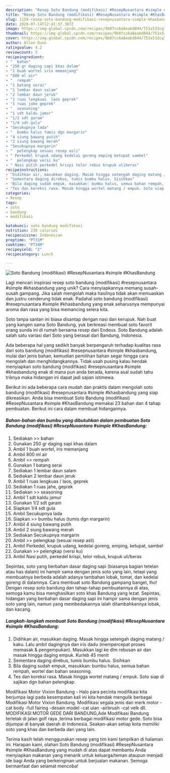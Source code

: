```yaml
---
description: "Resep Soto Bandung (modifikasi) #ResepNusantara #simple #KhasBandung, Lezat Sekali"
title: "Resep Soto Bandung (modifikasi) #ResepNusantara #simple #KhasBandung, Lezat Sekali"
slug: 1159-resep-soto-bandung-modifikasi-resepnusantara-simple-khasbandung-lezat-sekali
date: 2020-07-14T12:41:37.387Z
image: https://img-global.cpcdn.com/recipes/9b07cc6a8eabd844/751x532cq70/soto-bandung-modifikasi-resepnusantara-simple-khasbandung-foto-resep-utama.jpg
thumbnail: https://img-global.cpcdn.com/recipes/9b07cc6a8eabd844/751x532cq70/soto-bandung-modifikasi-resepnusantara-simple-khasbandung-foto-resep-utama.jpg
cover: https://img-global.cpcdn.com/recipes/9b07cc6a8eabd844/751x532cq70/soto-bandung-modifikasi-resepnusantara-simple-khasbandung-foto-resep-utama.jpg
author: Allen Dunn
ratingvalue: 4.2
reviewcount: 5
recipeingredient:
- "  bahan"
- "250 gr daging sapi khas dalam"
- "1 buah wortel iris memanjang"
- "800 ml air"
- "  rempah"
- "1 batang serai"
- "1 lembar daun salam"
- "2 lembar daun jeruk"
- "1 ruas lengkuas  laos geprek"
- "1 ruas jahe geprek"
- "  seasoning"
- "1 sdt kaldu jamur"
- "1/2 sdt garam"
- "1/4 sdt gula"
- "Secukupnya lada"
- "  bumbu halus tumis dgn margarin"
- "4 siung bawang putih"
- "2 siung bawang merah"
- "Secukupnya margarin"
- "  pelengkap sesuai resep asli"
- " Perkedel krupuk udang kedelai goreng emping ketupat sambel"
- "  pelengkap versi ku"
- " Nasi putih perkedel krispi telor rebus krupuk uliberas"
recipeinstructions:
- "Didihkan air, masukkan daging. Masak hingga setengah daging matang / kaku. Lalu ambil dagingnya dan iris dadu (mempercepat proses memasak &amp; pengempukan). Masukkan lagi ke dlm rebusan air dan masak hingga daging empuk. Kurleb 45 menit"
- "Sementara daging direbus, tumis bumbu halus. Sisihkan"
- "Bila daging sudah empuk, masukkan: bumbu halus, semua bahan rempah, wortel dan bahan seasoning."
- "Tes dan koreksi rasa. Masak hingga wortel matang / empuk. Soto siap di sajikan dgn bahan pelengkap."
categories:
- Resep
tags:
- soto
- bandung
- modifikasi

katakunci: soto bandung modifikasi 
nutrition: 238 calories
recipecuisine: Indonesian
preptime: "PT31M"
cooktime: "PT34M"
recipeyield: "2"
recipecategory: Lunch

---
```



![Soto Bandung (modifikasi) #ResepNusantara #simple #KhasBandung](https://img-global.cpcdn.com/recipes/9b07cc6a8eabd844/751x532cq70/soto-bandung-modifikasi-resepnusantara-simple-khasbandung-foto-resep-utama.jpg)

Lagi mencari inspirasi resep soto bandung (modifikasi) #resepnusantara #simple #khasbandung yang unik? Cara menyiapkannya memang susah-susah gampang. Jika salah mengolah maka hasilnya tidak akan memuaskan dan justru cenderung tidak enak. Padahal soto bandung (modifikasi) #resepnusantara #simple #khasbandung yang enak seharusnya mempunyai aroma dan rasa yang bisa memancing selera kita.

Soto tanpa santan ini biasa disantap dengan nasi dan kerupuk. Nah buat yang kangen sama Soto Bandung, yuk berkreasi membuat soto favorit orang sunda ini di rumah bersama resep dari Endeus. Soto Bandung adalah salah satu variasi dari Soto yang berasal dari Bandung, Indonesia.

Ada beberapa hal yang sedikit banyak berpengaruh terhadap kualitas rasa dari soto bandung (modifikasi) #resepnusantara #simple #khasbandung, mulai dari jenis bahan, kemudian pemilihan bahan segar hingga cara mengolah dan menghidangkannya. Tidak usah pusing kalau hendak menyiapkan soto bandung (modifikasi) #resepnusantara #simple #khasbandung enak di mana pun anda berada, karena asal sudah tahu triknya maka hidangan ini dapat jadi sajian istimewa.


Berikut ini ada beberapa cara mudah dan praktis dalam mengolah soto bandung (modifikasi) #resepnusantara #simple #khasbandung yang siap dikreasikan. Anda bisa membuat Soto Bandung (modifikasi) #ResepNusantara #simple #KhasBandung memakai 23 bahan dan 4 tahap pembuatan. Berikut ini cara dalam membuat hidangannya.

<!--inarticleads1-->

##### Bahan-bahan dan bumbu yang dibutuhkan dalam pembuatan Soto Bandung (modifikasi) #ResepNusantara #simple #KhasBandung:

1. Sediakan  &gt;&gt; bahan
1. Gunakan 250 gr daging sapi khas dalam
1. Ambil 1 buah wortel, iris memanjang
1. Ambil 800 ml air
1. Ambil  &gt;&gt; rempah
1. Gunakan 1 batang serai
1. Sediakan 1 lembar daun salam
1. Sediakan 2 lembar daun jeruk
1. Ambil 1 ruas lengkuas / laos, geprek
1. Sediakan 1 ruas jahe, geprek
1. Sediakan  &gt;&gt; seasoning
1. Ambil 1 sdt kaldu jamur
1. Gunakan 1/2 sdt garam
1. Siapkan 1/4 sdt gula
1. Ambil Secukupnya lada
1. Siapkan  &gt;&gt; bumbu halus (tumis dgn margarin)
1. Ambil 4 siung bawang putih
1. Ambil 2 siung bawang merah
1. Sediakan Secukupnya margarin
1. Ambil  &gt;&gt; pelengkap (sesuai resep asli)
1. Ambil  Perkedel, krupuk udang, kedelai goreng, emping, ketupat, sambel
1. Gunakan  &gt;&gt; pelengkap (versi ku)
1. Ambil  Nasi putih, perkedel krispi, telor rebus, krupuk uli/beras


Sepintas, soto yang berbahan dasar daging sapi (biasanya bagian tetelan atau has dalam) ini hampir sama dengan jenis soto yang lain, tetapi yang membuatnya berbeda adalah adanya tambahan lobak, tomat, dan kedelai goreng di dalamnya. Cara membuat soto Bandung gampang banget, lho! Dengan resep soto bandung dan tahap-tahap pembuatannya di atas, semoga kamu bisa menghasilkan soto khas Bandung yang lezat. Sepintas, hidangan yang berbahan dasar daging sapi ini hampir sama dengan jenis soto yang lain, namun yang membedakannya ialah ditambahkannya lobak, dan kacang. 

<!--inarticleads2-->

##### Langkah-langkah membuat Soto Bandung (modifikasi) #ResepNusantara #simple #KhasBandung:

1. Didihkan air, masukkan daging. Masak hingga setengah daging matang / kaku. Lalu ambil dagingnya dan iris dadu (mempercepat proses memasak &amp; pengempukan). Masukkan lagi ke dlm rebusan air dan masak hingga daging empuk. Kurleb 45 menit
1. Sementara daging direbus, tumis bumbu halus. Sisihkan
1. Bila daging sudah empuk, masukkan: bumbu halus, semua bahan rempah, wortel dan bahan seasoning.
1. Tes dan koreksi rasa. Masak hingga wortel matang / empuk. Soto siap di sajikan dgn bahan pelengkap.


Modifikasi Motor Vixion Bandung - Halo para pecinta modifikasi kita berjumpa lagi pada kesempatan kali ini kita hendak mengulik berbagai Modifikasi Motor Vixion Bandung. Modifikasi segala jenis dan merk motor -cat body -full fairing -desain model -cat ulan -airbrush -cat velk dll. MODIFIKASI MOTOR GEDE DARI BANDUNG,Ade Modifikasi Bandung terletak di jalan golf raya ,terima berbagai modifikasi motor gede. Soto bisa dijumpai di banyak daerah di Indonesia. Seakan-akan setiap kota memiliki soto yang khas dan berbeda dari yang lain. 

Terima kasih telah menggunakan resep yang tim kami tampilkan di halaman ini. Harapan kami, olahan Soto Bandung (modifikasi) #ResepNusantara #simple #KhasBandung yang mudah di atas dapat membantu Anda menyiapkan makanan yang menarik untuk keluarga/teman ataupun menjadi ide bagi Anda yang berkeinginan untuk berjualan makanan. Semoga bermanfaat dan selamat mencoba!
